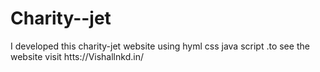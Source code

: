 # Charity--jet
I developed this charity-jet website using hyml css java script .to see the website visit htts://Vishallnkd.in/
